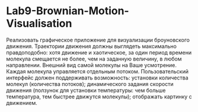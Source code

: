 # Lab9-Brownian-Motion-Visualisation
Реализовать графическое приложение для визуализации броуновского движения. Траектории движения должны выглядеть максимально правдоподобно: хотя движение и хаотическое, за один период времени молекула смещается не более, чем на заданную величину, в любом направлении. Внешний вид самой молекулы на Ваше усмотрение.  Каждая молекула управляется отдельным потоком.  Пользовательский интерфейс должен поддерживать возможность:  установки количества молекул (количества потоков); динамического задания скорости движения (ползунок для установки температуры: чем больше температура, тем быстрее движутся молекулы); отображать картинку с движением.
